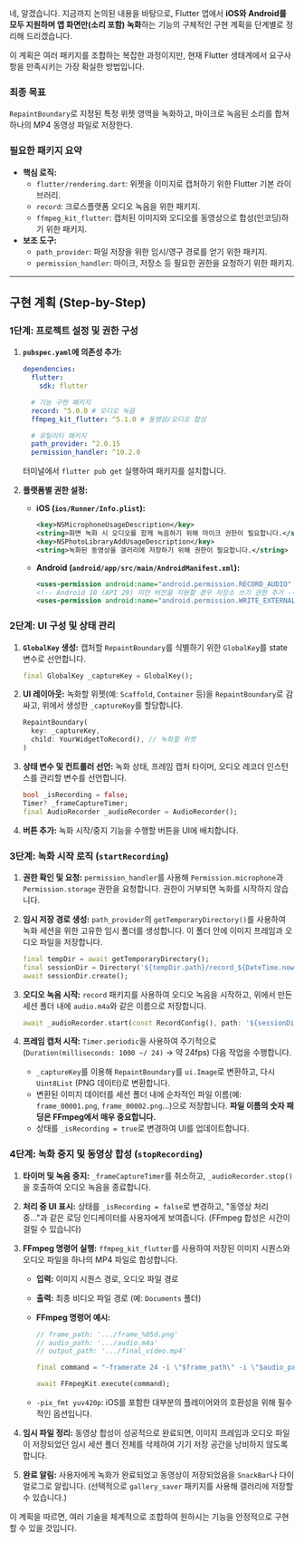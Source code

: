 네, 알겠습니다. 지금까지 논의된 내용을 바탕으로, Flutter 앱에서 **iOS와 Android를 모두 지원하며 앱 화면만(소리 포함) 녹화**하는 기능의 구체적인 구현 계획을 단계별로 정리해 드리겠습니다.

이 계획은 여러 패키지를 조합하는 복잡한 과정이지만, 현재 Flutter 생태계에서 요구사항을 만족시키는 가장 확실한 방법입니다.

### 최종 목표

`RepaintBoundary`로 지정된 특정 위젯 영역을 녹화하고, 마이크로 녹음된 소리를 합쳐 하나의 MP4 동영상 파일로 저장한다.

### 필요한 패키지 요약

- **핵심 로직:**
  - `flutter/rendering.dart`: 위젯을 이미지로 캡처하기 위한 Flutter 기본 라이브러리.
  - `record`: 크로스플랫폼 오디오 녹음을 위한 패키지.
  - `ffmpeg_kit_flutter`: 캡처된 이미지와 오디오를 동영상으로 합성(인코딩)하기 위한 패키지.
- **보조 도구:**
  - `path_provider`: 파일 저장을 위한 임시/영구 경로를 얻기 위한 패키지.
  - `permission_handler`: 마이크, 저장소 등 필요한 권한을 요청하기 위한 패키지.

---

## 구현 계획 (Step-by-Step)

### 1단계: 프로젝트 설정 및 권한 구성

1.  **`pubspec.yaml`에 의존성 추가:**

    ```yaml
    dependencies:
      flutter:
        sdk: flutter

      # 기능 구현 패키지
      record: ^5.0.0 # 오디오 녹음
      ffmpeg_kit_flutter: ^5.1.0 # 동영상/오디오 합성

      # 유틸리티 패키지
      path_provider: ^2.0.15
      permission_handler: ^10.2.0
    ```

    터미널에서 `flutter pub get` 실행하여 패키지를 설치합니다.

2.  **플랫폼별 권한 설정:**
    - **iOS (`ios/Runner/Info.plist`):**
      ```xml
      <key>NSMicrophoneUsageDescription</key>
      <string>화면 녹화 시 오디오를 함께 녹음하기 위해 마이크 권한이 필요합니다.</string>
      <key>NSPhotoLibraryAddUsageDescription</key>
      <string>녹화된 동영상을 갤러리에 저장하기 위해 권한이 필요합니다.</string>
      ```
    - **Android (`android/app/src/main/AndroidManifest.xml`):**
      ```xml
      <uses-permission android:name="android.permission.RECORD_AUDIO" />
      <!-- Android 10 (API 29) 미만 버전을 지원할 경우 저장소 쓰기 권한 추가 -->
      <uses-permission android:name="android.permission.WRITE_EXTERNAL_STORAGE"/>
      ```

### 2단계: UI 구성 및 상태 관리

1.  **`GlobalKey` 생성:**
    캡처할 `RepaintBoundary`를 식별하기 위한 `GlobalKey`를 state 변수로 선언합니다.

    ```dart
    final GlobalKey _captureKey = GlobalKey();
    ```

2.  **UI 레이아웃:**
    녹화할 위젯(예: `Scaffold`, `Container` 등)을 `RepaintBoundary`로 감싸고, 위에서 생성한 `_captureKey`를 할당합니다.

    ```dart
    RepaintBoundary(
      key: _captureKey,
      child: YourWidgetToRecord(), // 녹화할 위젯
    )
    ```

3.  **상태 변수 및 컨트롤러 선언:**
    녹화 상태, 프레임 캡처 타이머, 오디오 레코더 인스턴스를 관리할 변수를 선언합니다.

    ```dart
    bool _isRecording = false;
    Timer? _frameCaptureTimer;
    final AudioRecorder _audioRecorder = AudioRecorder();
    ```

4.  **버튼 추가:**
    녹화 시작/중지 기능을 수행할 버튼을 UI에 배치합니다.

### 3단계: 녹화 시작 로직 (`startRecording`)

1.  **권한 확인 및 요청:**
    `permission_handler`를 사용해 `Permission.microphone`과 `Permission.storage` 권한을 요청합니다. 권한이 거부되면 녹화를 시작하지 않습니다.

2.  **임시 저장 경로 생성:**
    `path_provider`의 `getTemporaryDirectory()`를 사용하여 녹화 세션을 위한 고유한 임시 폴더를 생성합니다. 이 폴더 안에 이미지 프레임과 오디오 파일을 저장합니다.

    ```dart
    final tempDir = await getTemporaryDirectory();
    final sessionDir = Directory('${tempDir.path}/record_${DateTime.now().millisecondsSinceEpoch}');
    await sessionDir.create();
    ```

3.  **오디오 녹음 시작:**
    `record` 패키지를 사용하여 오디오 녹음을 시작하고, 위에서 만든 세션 폴더 내에 `audio.m4a`와 같은 이름으로 저장합니다.

    ```dart
    await _audioRecorder.start(const RecordConfig(), path: '${sessionDir.path}/audio.m4a');
    ```

4.  **프레임 캡처 시작:**
    `Timer.periodic`을 사용하여 주기적으로(`Duration(milliseconds: 1000 ~/ 24)` -> 약 24fps) 다음 작업을 수행합니다.
    - `_captureKey`를 이용해 `RepaintBoundary`를 `ui.Image`로 변환하고, 다시 `Uint8List` (PNG 데이터)로 변환합니다.
    - 변환된 이미지 데이터를 세션 폴더 내에 순차적인 파일 이름(예: `frame_00001.png`, `frame_00002.png`...)으로 저장합니다. **파일 이름의 숫자 패딩은 FFmpeg에서 매우 중요합니다.**
    - 상태를 `_isRecording = true`로 변경하여 UI를 업데이트합니다.

### 4단계: 녹화 중지 및 동영상 합성 (`stopRecording`)

1.  **타이머 및 녹음 중지:**
    `_frameCaptureTimer`를 취소하고, `_audioRecorder.stop()`을 호출하여 오디오 녹음을 종료합니다.

2.  **처리 중 UI 표시:**
    상태를 `_isRecording = false`로 변경하고, "동영상 처리 중..."과 같은 로딩 인디케이터를 사용자에게 보여줍니다. (FFmpeg 합성은 시간이 걸릴 수 있습니다)

3.  **FFmpeg 명령어 실행:**
    `ffmpeg_kit_flutter`를 사용하여 저장된 이미지 시퀀스와 오디오 파일을 하나의 MP4 파일로 합성합니다.

    - **입력:** 이미지 시퀀스 경로, 오디오 파일 경로
    - **출력:** 최종 비디오 파일 경로 (예: `Documents` 폴더)
    - **FFmpeg 명령어 예시:**

      ```dart
      // frame_path: '.../frame_%05d.png'
      // audio_path: '.../audio.m4a'
      // output_path: '.../final_video.mp4'

      final command = "-framerate 24 -i \"$frame_path\" -i \"$audio_path\" -c:v libx264 -c:a aac -pix_fmt yuv420p -shortest \"$output_path\"";

      await FFmpegKit.execute(command);
      ```

    - `-pix_fmt yuv420p`: iOS를 포함한 대부분의 플레이어와의 호환성을 위해 필수적인 옵션입니다.

4.  **임시 파일 정리:**
    동영상 합성이 성공적으로 완료되면, 이미지 프레임과 오디오 파일이 저장되었던 임시 세션 폴더 전체를 삭제하여 기기 저장 공간을 낭비하지 않도록 합니다.

5.  **완료 알림:**
    사용자에게 녹화가 완료되었고 동영상이 저장되었음을 `SnackBar`나 다이얼로그로 알립니다. (선택적으로 `gallery_saver` 패키지를 사용해 갤러리에 저장할 수 있습니다.)

이 계획을 따르면, 여러 기술을 체계적으로 조합하여 원하시는 기능을 안정적으로 구현할 수 있을 것입니다.
